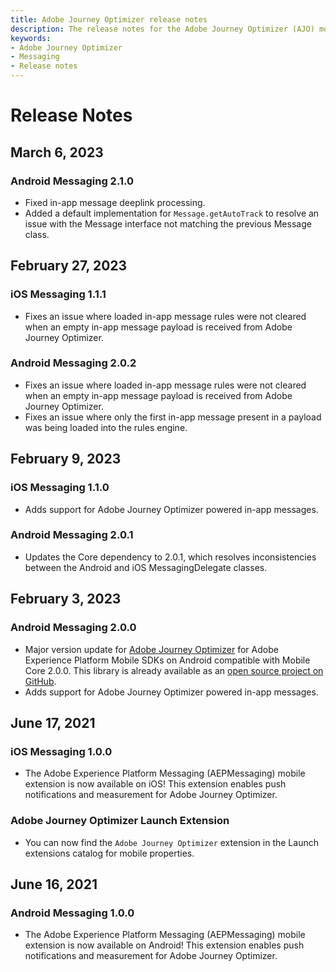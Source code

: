 ```yaml
---
title: Adobe Journey Optimizer release notes
description: The release notes for the Adobe Journey Optimizer (AJO) mobile extension.
keywords:
- Adobe Journey Optimizer
- Messaging
- Release notes
---
```


# Release Notes

## March 6, 2023

### Android Messaging 2.1.0

* Fixed in-app message deeplink processing.
* Added a default implementation for `Message.getAutoTrack` to resolve an issue with the Message interface not matching the previous Message class.

## February 27, 2023

### iOS Messaging 1.1.1

* Fixes an issue where loaded in-app message rules were not cleared when an empty in-app message payload is received from Adobe Journey Optimizer.

### Android Messaging 2.0.2

* Fixes an issue where loaded in-app message rules were not cleared when an empty in-app message payload is received from Adobe Journey Optimizer.
* Fixes an issue where only the first in-app message present in a payload was being loaded into the rules engine.

## February 9, 2023

### iOS Messaging 1.1.0

* Adds support for Adobe Journey Optimizer powered in-app messages.

### Android Messaging 2.0.1

* Updates the Core dependency to 2.0.1, which resolves inconsistencies between the Android and iOS MessagingDelegate classes.

## February 3, 2023

### Android Messaging 2.0.0

* Major version update for [Adobe Journey Optimizer](./index.md) for Adobe Experience Platform Mobile SDKs on Android compatible with Mobile Core 2.0.0. This library is already available as an [open source project on GitHub](https://github.com/adobe/aepsdk-messaging-android).
* Adds support for Adobe Journey Optimizer powered in-app messages.

## June 17, 2021

### iOS Messaging 1.0.0

* The Adobe Experience Platform Messaging (AEPMessaging) mobile extension is now available on iOS! This extension enables push notifications and measurement for Adobe Journey Optimizer.

### Adobe Journey Optimizer Launch Extension

* You can now find the `Adobe Journey Optimizer` extension in the Launch extensions catalog for mobile properties.

## June 16, 2021

### Android Messaging 1.0.0

* The Adobe Experience Platform Messaging (AEPMessaging) mobile extension is now available on Android! This extension enables push notifications and measurement for Adobe Journey Optimizer.
